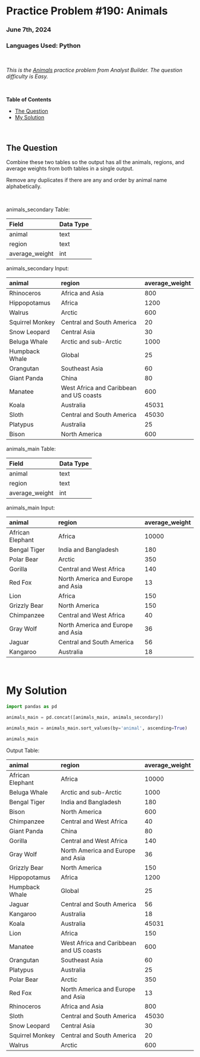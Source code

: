 # **Practice Problem #190: Animals**
### June 7th, 2024
### Languages Used: Python

<br>

*This is the [Animals](https://www.analystbuilder.com/questions/animals-zxjVm) practice problem from Analyst Builder. The question difficulty is Easy.*

<br>

**Table of Contents**

-   [The Question](#the-question)
-   [My Solution](#my-solution)
  
<br>

## The Question

Combine these two tables so the output has all the animals, regions, and average weights from both tables in a single output.

Remove any duplicates if there are any and order by animal name alphabetically.

<br>

animals_secondary Table:

| Field          | Data Type |
| :------------- | :-------- |
| animal         | text      |
| region         | text      |
| average_weight | int       |

animals_secondary Input:

| animal          | region                                  | average_weight |
| :-------------- | :-------------------------------------- | :------------- |
| Rhinoceros      | Africa and Asia                         | 800            |
| Hippopotamus    | Africa                                  | 1200           |
| Walrus          | Arctic                                  | 600            |
| Squirrel Monkey | Central and South America               | 20             |
| Snow Leopard    | Central Asia                            | 30             |
| Beluga Whale    | Arctic and sub-Arctic                   | 1000           |
| Humpback Whale  | Global                                  | 25             |
| Orangutan       | Southeast Asia                          | 60             |
| Giant Panda     | China                                   | 80             |
| Manatee         | West Africa and Caribbean and US coasts | 600            |
| Koala           | Australia                               | 45031          |
| Sloth           | Central and South America               | 45030          |
| Platypus        | Australia                               | 25             |
| Bison           | North America                           | 600            |

animals_main Table:

| Field          | Data Type |
| :------------- | :-------- |
| animal         | text      |
| region         | text      |
| average_weight | int       |

animals_main Input:

| animal           | region                            | average_weight |
| :--------------- | :-------------------------------- | :------------- |
| African Elephant | Africa                            | 10000          |
| Bengal Tiger     | India and Bangladesh              | 180            |
| Polar Bear       | Arctic                            | 350            |
| Gorilla          | Central and West Africa           | 140            |
| Red Fox          | North America and Europe and Asia | 13             |
| Lion             | Africa                            | 150            |
| Grizzly Bear     | North America                     | 150            |
| Chimpanzee       | Central and West Africa           | 40             |
| Gray Wolf        | North America and Europe and Asia | 36             |
| Jaguar           | Central and South America         | 56             |
| Kangaroo         | Australia                         | 18             |

<br>

# My Solution

``` Python
import pandas as pd

animals_main = pd.concat([animals_main, animals_secondary])

animals_main = animals_main.sort_values(by='animal', ascending=True)

animals_main
```

Output Table:

| animal           | region                                  | average_weight |
| :--------------- | :-------------------------------------- | :------------- |
| African Elephant | Africa                                  | 10000          |
| Beluga Whale     | Arctic and sub-Arctic                   | 1000           |
| Bengal Tiger     | India and Bangladesh                    | 180            |
| Bison            | North America                           | 600            |
| Chimpanzee       | Central and West Africa                 | 40             |
| Giant Panda      | China                                   | 80             |
| Gorilla          | Central and West Africa                 | 140            |
| Gray Wolf        | North America and Europe and Asia       | 36             |
| Grizzly Bear     | North America                           | 150            |
| Hippopotamus     | Africa                                  | 1200           |
| Humpback Whale   | Global                                  | 25             |
| Jaguar           | Central and South America               | 56             |
| Kangaroo         | Australia                               | 18             |
| Koala            | Australia                               | 45031          |
| Lion             | Africa                                  | 150            |
| Manatee          | West Africa and Caribbean and US coasts | 600            |
| Orangutan        | Southeast Asia                          | 60             |
| Platypus         | Australia                               | 25             |
| Polar Bear       | Arctic                                  | 350            |
| Red Fox          | North America and Europe and Asia       | 13             |
| Rhinoceros       | Africa and Asia                         | 800            |
| Sloth            | Central and South America               | 45030          |
| Snow Leopard     | Central Asia                            | 30             |
| Squirrel Monkey  | Central and South America               | 20             |
| Walrus           | Arctic                                  | 600            |
